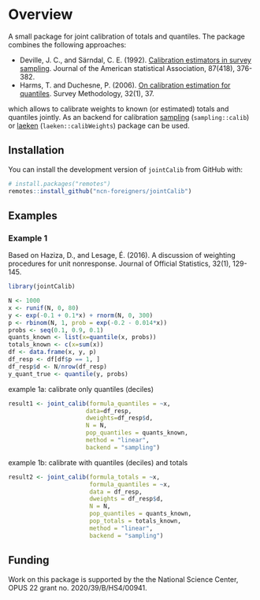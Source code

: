 # Overview

A small package for joint calibration of totals and quantiles. The package combines the following approaches:

+ Deville, J. C., and Särndal, C. E. (1992). [Calibration estimators in survey sampling](https://www.tandfonline.com/doi/abs/10.1080/01621459.1992.10475217). Journal of the American statistical Association, 87(418), 376-382.
+ Harms, T. and Duchesne, P. (2006). [On calibration estimation for quantiles](https://www150.statcan.gc.ca/n1/pub/12-001-x/2006001/article/9255-eng.pdf). Survey Methodology, 32(1), 37.

which allows to calibrate weights to known (or estimated) totals and quantiles jointly. As an backend for calibration [sampling](https://cran.r-project.org/web/packages/sampling) (`sampling::calib`) or [laeken](https://cran.r-project.org/web/packages/laeken) (`laeken::calibWeights`) package can be used.

## Installation

You can install the development version of `jointCalib` from GitHub with:

```r
# install.packages("remotes")
remotes::install_github("ncn-foreigners/jointCalib")
```

## Examples 

### Example 1 

Based on Haziza, D., and Lesage, É. (2016). A discussion of weighting procedures for unit nonresponse. Journal of Official Statistics, 32(1), 129-145.

```r
library(jointCalib)
```

```r
N <- 1000
x <- runif(N, 0, 80)
y <- exp(-0.1 + 0.1*x) + rnorm(N, 0, 300)
p <- rbinom(N, 1, prob = exp(-0.2 - 0.014*x))
probs <- seq(0.1, 0.9, 0.1)
quants_known <- list(x=quantile(x, probs))
totals_known <- c(x=sum(x))
df <- data.frame(x, y, p)
df_resp <- df[df$p == 1, ]
df_resp$d <- N/nrow(df_resp)
y_quant_true <- quantile(y, probs)
```

example 1a: calibrate only quantiles (deciles)

```r
result1 <- joint_calib(formula_quantiles = ~x,
                      data=df_resp,
                      dweights=df_resp$d,
                      N = N,
                      pop_quantiles = quants_known,
                      method = "linear",
                      backend = "sampling")
```

example 1b: calibrate with quantiles (deciles) and totals

```r
result2 <- joint_calib(formula_totals = ~x,
                       formula_quantiles = ~x,
                       data = df_resp,
                       dweights = df_resp$d,
                       N = N,
                       pop_quantiles = quants_known,
                       pop_totals = totals_known,
                       method = "linear",
                       backend = "sampling")
```


## Funding

Work on this package is supported by the the National Science Center, OPUS 22 grant no. 2020/39/B/HS4/00941.







